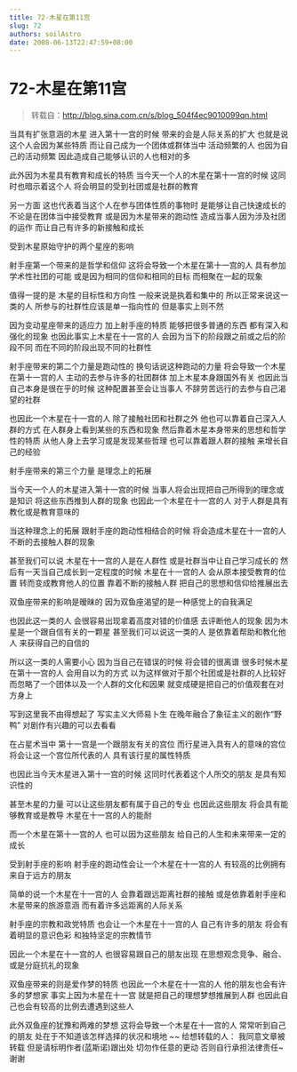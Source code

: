 ```yaml
---
title: 72-木星在第11宫
slug: 72
authors: soilAstro
date: 2008-06-13T22:47:59+08:00
---
```

# 72-木星在第11宫

> 转载自：http://blog.sina.com.cn/s/blog_504f4ec9010099qn.html

当具有扩张意涵的木星
进入第十一宫的时候
带来的会是人际关系的扩大
也就是说这个人会因为某些特质
而让自己成为一个团体或群体当中
活动频繁的人
也因为自己的活动频繁
因此造成自己能够认识的人也相对的多


此外因为木星具有教育和成长的特质
当今天一个人的木星在第十一宫的时候
这同时也暗示着这个人
将会明显的受到社团或是社群的教育


另一方面
这也代表着当这个人在参与团体性质的事物时
是能够让自己快速成长的
不论是在团体当中接受教育
或是因为木星带来的跑动性
造成当事人因为涉及社团的运作
而让自己有许多的新接触和成长


受到木星原始守护的两个星座的影响


射手座第一个带来的是哲学和信仰
这将会导致一个木星在第十一宫的人
具有参加学术性社团的可能
或是因为相同的信仰和相同的目标
而相聚在一起的现象


值得一提的是
木星的目标性和方向性
一般来说是执着和集中的
所以正常来说这一类的人
所参与的社群性应该是单一指向性的
但是事实上则不然


因为变动星座带来的适应力
加上射手座的特质
能够把很多普通的东西
都有深入和强化的现象
也因此事实上木星在十一宫的人
会因为当下的阶段跟之前或之后的阶段不同
而在不同的阶段出现不同的社群性


射手座带来的第二个力量是跑动性的
换句话说这种跑动的力量
将会导致一个木星在第十一宫的人
主动的去参与许多的社团群体
加上木星本身跟国外有关
也因此当自己本身是很在乎的时候
这种配置甚至会让当事人
不辞劳苦远行的去参与自己渴望的社群


也因此一个木星在十一宫的人
除了接触社团和社群之外
他也可以靠着自己深入人群的方式
在人群身上看到某些的东西和现象
然后靠着木星本身带来的思想和哲学性的特质
从他人身上去学习或是发现某些哲理
也可以靠着跟人群的接触
来增长自己的经验


射手座带来的第三个力量
是理念上的拓展


当今天一个人的木星进入第十一宫的时候
当事人将会出现把自己所得到的理念或是知识
将这些东西推到人群的现象
也因此一个木星在十一宫的人
对于人群是具有教化或是教育意味的


当这种理念上的拓展
跟射手座的跑动性相结合的时候
将会造成木星在十一宫的人
不断的去接触人群的现象


甚至我们可以说
木星在十一宫的人是在人群性
或是社群当中让自己学习成长的
然后有一天当自己成长到一定程度的时候
木星在十一宫的人
会从原本接受教育的位置
转而变成教育他人的位置
靠着不断的接触人群
把自己的思想和信仰给推展出去


双鱼座带来的影响是暧昧的
因为双鱼座渴望的是一种感觉上的自我满足


也因此这一类的人
会很容易出现拿着高度对错的价值感
去评断他人的现象
因为木星是一个跟自信有关的一颗星
甚至我们可以说这一类的人
是依靠着帮助和教化他人
来获得自己的自信的


所以这一类的人需要小心
因为当自己在错误的时候
将会错的很离谱
很多时候木星在第十一宫的人
会用自以为的方式
以为这样做对于那个社团或是社群的人比较好
而忽略了一个团体以及一个人群的文化和因果
就变成硬是把自己的价值观套在对方身上


写到这里我不由得想起了
写实主义大师易卜生
在晚年融合了象征主义的剧作“野鸭”
对剧作有兴趣的可以去看看


在占星术当中
第十一宫是一个跟朋友有关的宫位
而行星进入具有人的意味的宫位
将会让这一个宫位所代表的人
具有该行星的属性特质


也因此当今天木星进入第十一宫的时候
这同时代表着这个人所交的朋友
是具有知识性的


甚至木星的力量
可以让这些朋友都有属于自己的专业
也因此这些朋友
将会具有能够教育或是教导
木星在十一宫的人的能耐


而一个木星在第十一宫的人
也可以因为这些朋友
给自己的人生和未来带来一定的成长


受到射手座的影响
射手座的跑动性会让一个木星在十一宫的人
有较高的比例拥有来自于远方的朋友


简单的说一个木星在十一宫的人
会靠着跟远距离社群的接触
或是依靠着射手座和木星带来的旅游意涵
而有着许多远距离的人际关系


射手座的宗教和政党特质
也会让一个木星在十一宫的人
自己有许多的朋友
将会有着明显的意识色彩
和独特坚定的宗教情节


因此一个木星在十一宫的人
也很容易跟自己的朋友出现
在思想观念竞争、融合、或是分庭抗礼的现象


双鱼座带来的则是爱作梦的特质
也因此一个木星在十一宫的人
他的朋友也会有许多的梦想家
事实上因为木星在十一宫
就是把自己的理想梦想推展到人群
也因此自己也会有较高的比例去遭遇到这些人


此外双鱼座的犹豫和两难的梦想
这将会导致一个木星在十一宫的人
常常听到自己的朋友
处在于不知道该怎样选择的状况和境地
~~
给想转载的人：
我同意文章被转载
但是请标明作者(蓝斯诺)跟出处
切勿作任意的更动
否则自行承担法律责任~谢谢


 


  